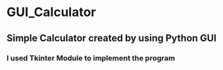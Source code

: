 # GUI_Calculator

## Simple Calculator created by using Python GUI
### I used Tkinter Module to implement the program
